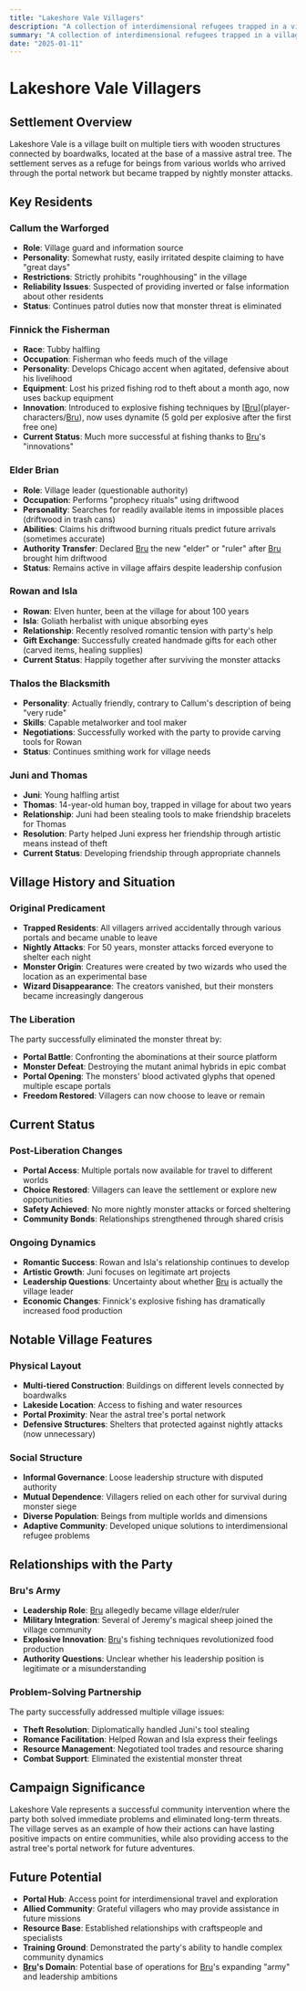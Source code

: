 ```yaml
---
title: "Lakeshore Vale Villagers"
description: "A collection of interdimensional refugees trapped in a village at the base of an astral tree, recently freed from nightly monster attacks"
summary: "A collection of interdimensional refugees trapped in a village at the base of an astral tree, recently freed from nightly monster attacks"
date: "2025-01-11"
---
```


# Lakeshore Vale Villagers

## Settlement Overview
Lakeshore Vale is a village built on multiple tiers with wooden structures connected by boardwalks, located at the base of a massive astral tree. The settlement serves as a refuge for beings from various worlds who arrived through the portal network but became trapped by nightly monster attacks.

## Key Residents

### Callum the Warforged
- **Role**: Village guard and information source
- **Personality**: Somewhat rusty, easily irritated despite claiming to have "great days"
- **Restrictions**: Strictly prohibits "roughhousing" in the village
- **Reliability Issues**: Suspected of providing inverted or false information about other residents
- **Status**: Continues patrol duties now that monster threat is eliminated

### Finnick the Fisherman
- **Race**: Tubby halfling
- **Occupation**: Fisherman who feeds much of the village
- **Personality**: Develops Chicago accent when agitated, defensive about his livelihood
- **Equipment**: Lost his prized fishing rod to theft about a month ago, now uses backup equipment
- **Innovation**: Introduced to explosive fishing techniques by [[Bru](/player-characters/bru)](player-characters/[Bru](/player-characters/bru)), now uses dynamite (5 gold per explosive after the first free one)
- **Current Status**: Much more successful at fishing thanks to [Bru](/player-characters/bru)'s "innovations"

### Elder Brian
- **Role**: Village leader (questionable authority)
- **Occupation**: Performs "prophecy rituals" using driftwood
- **Personality**: Searches for readily available items in impossible places (driftwood in trash cans)
- **Abilities**: Claims his driftwood burning rituals predict future arrivals (sometimes accurate)
- **Authority Transfer**: Declared [Bru](/player-characters/bru) the new "elder" or "ruler" after [Bru](/player-characters/bru) brought him driftwood
- **Status**: Remains active in village affairs despite leadership confusion

### Rowan and Isla
- **Rowan**: Elven hunter, been at the village for about 100 years
- **Isla**: Goliath herbalist with unique absorbing eyes
- **Relationship**: Recently resolved romantic tension with party's help
- **Gift Exchange**: Successfully created handmade gifts for each other (carved items, healing supplies)
- **Current Status**: Happily together after surviving the monster attacks

### Thalos the Blacksmith
- **Personality**: Actually friendly, contrary to Callum's description of being "very rude"
- **Skills**: Capable metalworker and tool maker
- **Negotiations**: Successfully worked with the party to provide carving tools for Rowan
- **Status**: Continues smithing work for village needs

### Juni and Thomas
- **Juni**: Young halfling artist
- **Thomas**: 14-year-old human boy, trapped in village for about two years
- **Relationship**: Juni had been stealing tools to make friendship bracelets for Thomas
- **Resolution**: Party helped Juni express her friendship through artistic means instead of theft
- **Current Status**: Developing friendship through appropriate channels

## Village History and Situation

### Original Predicament
- **Trapped Residents**: All villagers arrived accidentally through various portals and became unable to leave
- **Nightly Attacks**: For 50 years, monster attacks forced everyone to shelter each night
- **Monster Origin**: Creatures were created by two wizards who used the location as an experimental base
- **Wizard Disappearance**: The creators vanished, but their monsters became increasingly dangerous

### The Liberation
The party successfully eliminated the monster threat by:
- **Portal Battle**: Confronting the abominations at their source platform
- **Monster Defeat**: Destroying the mutant animal hybrids in epic combat
- **Portal Opening**: The monsters' blood activated glyphs that opened multiple escape portals
- **Freedom Restored**: Villagers can now choose to leave or remain

## Current Status

### Post-Liberation Changes
- **Portal Access**: Multiple portals now available for travel to different worlds
- **Choice Restored**: Villagers can leave the settlement or explore new opportunities
- **Safety Achieved**: No more nightly monster attacks or forced sheltering
- **Community Bonds**: Relationships strengthened through shared crisis

### Ongoing Dynamics
- **Romantic Success**: Rowan and Isla's relationship continues to develop
- **Artistic Growth**: Juni focuses on legitimate art projects
- **Leadership Questions**: Uncertainty about whether [Bru](/player-characters/bru) is actually the village leader
- **Economic Changes**: Finnick's explosive fishing has dramatically increased food production

## Notable Village Features

### Physical Layout
- **Multi-tiered Construction**: Buildings on different levels connected by boardwalks
- **Lakeside Location**: Access to fishing and water resources
- **Portal Proximity**: Near the astral tree's portal network
- **Defensive Structures**: Shelters that protected against nightly attacks (now unnecessary)

### Social Structure
- **Informal Governance**: Loose leadership structure with disputed authority
- **Mutual Dependence**: Villagers relied on each other for survival during monster siege
- **Diverse Population**: Beings from multiple worlds and dimensions
- **Adaptive Community**: Developed unique solutions to interdimensional refugee problems

## Relationships with the Party

### Bru's Army
- **Leadership Role**: [Bru](/player-characters/bru) allegedly became village elder/ruler
- **Military Integration**: Several of Jeremy's magical sheep joined the village community
- **Explosive Innovation**: [Bru](/player-characters/bru)'s fishing techniques revolutionized food production
- **Authority Questions**: Unclear whether his leadership position is legitimate or a misunderstanding

### Problem-Solving Partnership
The party successfully addressed multiple village issues:
- **Theft Resolution**: Diplomatically handled Juni's tool stealing
- **Romance Facilitation**: Helped Rowan and Isla express their feelings
- **Resource Management**: Negotiated tool trades and resource sharing
- **Combat Support**: Eliminated the existential monster threat

## Campaign Significance
Lakeshore Vale represents a successful community intervention where the party both solved immediate problems and eliminated long-term threats. The village serves as an example of how their actions can have lasting positive impacts on entire communities, while also providing access to the astral tree's portal network for future adventures.

## Future Potential
- **Portal Hub**: Access point for interdimensional travel and exploration
- **Allied Community**: Grateful villagers who may provide assistance in future missions
- **Resource Base**: Established relationships with craftspeople and specialists
- **Training Ground**: Demonstrated the party's ability to handle complex community dynamics
- **[Bru](/player-characters/bru)'s Domain**: Potential base of operations for [Bru](/player-characters/bru)'s expanding "army" and leadership ambitions